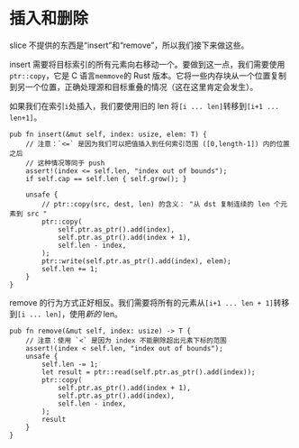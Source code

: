 # 插入和删除

slice 不提供的东西是“insert”和“remove”，所以我们接下来做这些。

insert 需要将目标索引的所有元素向右移动一个。要做到这一点，我们需要使用`ptr::copy`，它是 C 语言`memmove`的 Rust 版本。它将一些内存块从一个位置复制到另一个位置，正确处理源和目标重叠的情况（这在这里肯定会发生）。

如果我们在索引`i`处插入，我们要使用旧的 len 将`[i ... len]`转移到`[i+1 ... len+1]`。

<!-- ignore: simplified code -->
```rust,ignore
pub fn insert(&mut self, index: usize, elem: T) {
    // 注意：`<=` 是因为我们可以把值插入到任何索引范围 ([0,length-1]) 内的位置之后
    // 这种情况等同于 push
    assert!(index <= self.len, "index out of bounds");
    if self.cap == self.len { self.grow(); }

    unsafe {
        // ptr::copy(src, dest, len) 的含义： "从 dst 复制连续的 len 个元素到 src "
        ptr::copy(
            self.ptr.as_ptr().add(index),
            self.ptr.as_ptr().add(index + 1),
            self.len - index,
        );
        ptr::write(self.ptr.as_ptr().add(index), elem);
        self.len += 1;
    }
}
```

remove 的行为方式正好相反。我们需要将所有的元素从`[i+1 ... len + 1]`转移到`[i ... len]`，使用*新的* len。

<!-- ignore: simplified code -->
```rust,ignore
pub fn remove(&mut self, index: usize) -> T {
    // 注意：使用 `<` 是因为 index 不能删除超出元素下标的范围
    assert!(index < self.len, "index out of bounds");
    unsafe {
        self.len -= 1;
        let result = ptr::read(self.ptr.as_ptr().add(index));
        ptr::copy(
            self.ptr.as_ptr().add(index + 1),
            self.ptr.as_ptr().add(index),
            self.len - index,
        );
        result
    }
}
```
